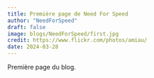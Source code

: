 ```yaml
---
title: Première page de Need For Speed
author: "NeedForSpeed"
draft: false
image: blogs/NeedForSpeed/first.jpg
credit: https://www.flickr.com/photos/amiau/
date: 2024-03-28
---
```


Première page du blog.
